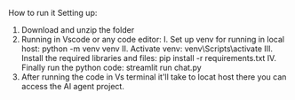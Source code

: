How to run it
Setting up:
1. Download and unzip the folder
2. Running in Vscode or any code editor:
   I. Set up venv for running in local host: python -m venv venv
   II. Activate venv: venv\Scripts\activate
   III. Install the required libraries and files: pip install -r requirements.txt
   IV. Finally run the python code: streamlit run chat.py
3. After running the code in Vs terminal it'll take to locat host there you can access the AI agent project.      
   
